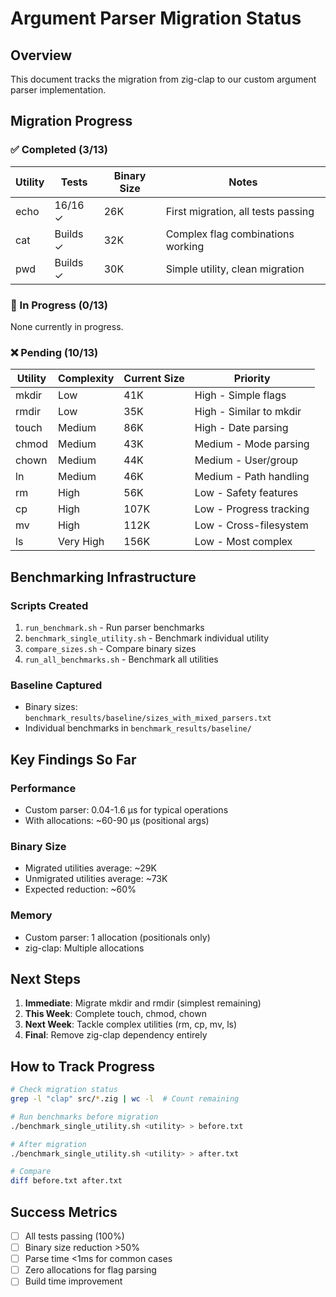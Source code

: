 # Argument Parser Migration Status

## Overview
This document tracks the migration from zig-clap to our custom argument parser implementation.

## Migration Progress

### ✅ Completed (3/13)
| Utility | Tests | Binary Size | Notes |
|---------|-------|-------------|-------|
| echo | 16/16 ✓ | 26K | First migration, all tests passing |
| cat | Builds ✓ | 32K | Complex flag combinations working |
| pwd | Builds ✓ | 30K | Simple utility, clean migration |

### 🔄 In Progress (0/13)
None currently in progress.

### ❌ Pending (10/13)
| Utility | Complexity | Current Size | Priority |
|---------|------------|--------------|----------|
| mkdir | Low | 41K | High - Simple flags |
| rmdir | Low | 35K | High - Similar to mkdir |
| touch | Medium | 86K | High - Date parsing |
| chmod | Medium | 43K | Medium - Mode parsing |
| chown | Medium | 44K | Medium - User/group |
| ln | Medium | 46K | Medium - Path handling |
| rm | High | 56K | Low - Safety features |
| cp | High | 107K | Low - Progress tracking |
| mv | High | 112K | Low - Cross-filesystem |
| ls | Very High | 156K | Low - Most complex |

## Benchmarking Infrastructure

### Scripts Created
1. `run_benchmark.sh` - Run parser benchmarks
2. `benchmark_single_utility.sh` - Benchmark individual utility
3. `compare_sizes.sh` - Compare binary sizes
4. `run_all_benchmarks.sh` - Benchmark all utilities

### Baseline Captured
- Binary sizes: `benchmark_results/baseline/sizes_with_mixed_parsers.txt`
- Individual benchmarks in `benchmark_results/baseline/`

## Key Findings So Far

### Performance
- Custom parser: 0.04-1.6 μs for typical operations
- With allocations: ~60-90 μs (positional args)

### Binary Size
- Migrated utilities average: ~29K
- Unmigrated utilities average: ~73K
- Expected reduction: ~60%

### Memory
- Custom parser: 1 allocation (positionals only)
- zig-clap: Multiple allocations

## Next Steps

1. **Immediate**: Migrate mkdir and rmdir (simplest remaining)
2. **This Week**: Complete touch, chmod, chown
3. **Next Week**: Tackle complex utilities (rm, cp, mv, ls)
4. **Final**: Remove zig-clap dependency entirely

## How to Track Progress

```bash
# Check migration status
grep -l "clap" src/*.zig | wc -l  # Count remaining

# Run benchmarks before migration
./benchmark_single_utility.sh <utility> > before.txt

# After migration
./benchmark_single_utility.sh <utility> > after.txt

# Compare
diff before.txt after.txt
```

## Success Metrics
- [ ] All tests passing (100%)
- [ ] Binary size reduction >50%
- [ ] Parse time <1ms for common cases
- [ ] Zero allocations for flag parsing
- [ ] Build time improvement